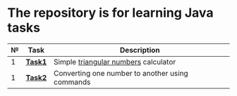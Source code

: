 # The repository is for learning Java tasks
|№|**Task**|**Description**|
|--|--|--|
|1|**[Task1](https://github.com/iamseryy/tasks_learn_java/tree/main/task1)**|Simple [triangular numbers](https://ru.wikipedia.org/wiki/%D0%A2%D1%80%D0%B5%D1%83%D0%B3%D0%BE%D0%BB%D1%8C%D0%BD%D0%BE%D0%B5_%D1%87%D0%B8%D1%81%D0%BB%D0%BE) calculator|
|1|**[Task2](https://github.com/iamseryy/tasks_learn_java/tree/main/task2)**|Converting one number to another using commands|


